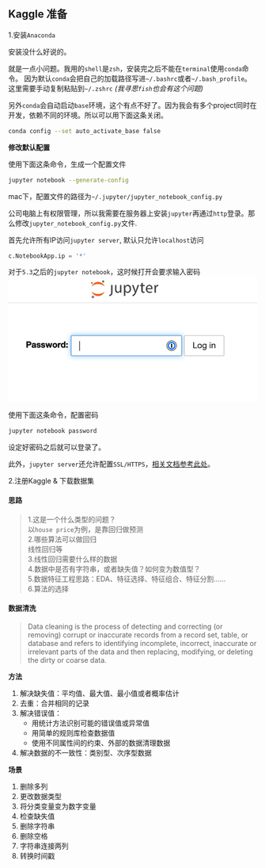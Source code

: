 ## Kaggle 准备

1.安装`Anaconda`

安装没什么好说的。

就是一点小问题。我用的`shell`是`zsh`，安装完之后不能在`terminal`使用`conda`命令。
因为默认`conda`会把自己的加载路径写进`~/.bashrc`或者`~/.bash_profile`。这里需要手动复制粘贴到`~/.zshrc` *(我寻思`fish`也会有这个问题)*

另外`conda`会自动启动`base`环境，这个有点不好了。因为我会有多个project同时在开发，依赖不同的环境。所以可以用下面这条关闭。
```bash
conda config --set auto_activate_base false
```

**修改默认配置**

使用下面这条命令，生成一个配置文件
```bash
jupyter notebook --generate-config
```
mac下，配置文件的路径为`~/.jupyter/jupyter_notebook_config.py`

公司电脑上有权限管理，所以我需要在服务器上安装`jupyter`再通过`http`登录。那么修改`jupyter_notebook_config.py`文件.

首先允许所有IP访问`jupyter server`, 默认只允许`localhost`访问
```python
c.NotebookApp.ip = '*'
```

对于`5.3`之后的`jupyter notebook`，这时候打开会要求输入密码
![](https://github.com/ZhangShiqiu1993/notes/raw/master/kaggle/1.Kaggle%E5%87%86%E5%A4%87/assets/1.png)

使用下面这条命令，配置密码
```bash
jupyter notebook password
```
设定好密码之后就可以登录了。

此外，`jupyter server`还允许配置`SSL/HTTPS`，[相关文档参考此处](https://jupyter-notebook.readthedocs.io/en/stable/public_server.html)。

2.注册Kaggle & 下载数据集

#### 思路

>1.这是一个什么类型的问题？<br>
>以`house price`为例，是靠回归做预测<br>
>2.哪些算法可以做回归<br>
>线性回归等<br>
>3.线性回归需要什么样的数据<br>
>4.数据中是否有字符串，或者缺失值？如何变为数值型？<br>
>5.数据特征工程思路：EDA、特征选择、特征组合、特征分割……<br>
>6.算法的选择

#### 数据清洗

>Data cleaning is the process of detecting and correcting (or removing) corrupt or inaccurate records from a record set, table, or database and refers to identifying incomplete, incorrect, inaccurate or irrelevant parts of the data and then replacing, modifying, or deleting the dirty or coarse data.

**方法**

1. 解决缺失值：平均值、最大值、最小值或者概率估计
2. 去重：合并相同的记录
3. 解决错误值：
    + 用统计方法识别可能的错误值或异常值
    + 用简单的规则库检查数据值
    + 使用不同属性间的约束、外部的数据清理数据
4. 解决数据的不一致性：类别型、次序型数据

**场景**

1. 删除多列
2. 更改数据类型
3. 将分类变量变为数字变量
4. 检查缺失值
5. 删除字符串
6. 删除空格
7. 字符串连接两列
8. 转换时间戳
